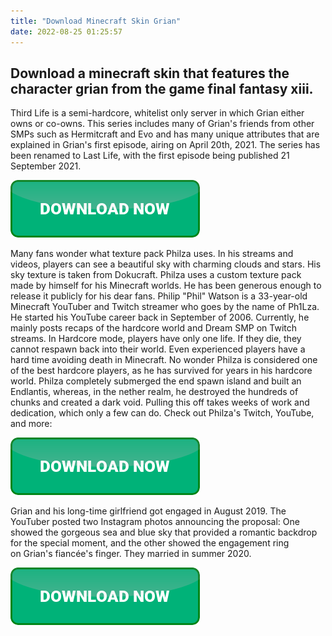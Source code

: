 ```yaml
---
title: "Download Minecraft Skin Grian"
date: 2022-08-25 01:25:57
---
```


## Download a minecraft skin that features the character grian from the game final fantasy xiii.

Third Life is a semi-hardcore, whitelist only server in which Grian either owns or co-owns. This series includes many of Grian's friends from other SMPs such as Hermitcraft and Evo and has many unique attributes that are explained in Grian's first episode, airing on April 20th, 2021. The series has been renamed to Last Life, with the first episode being published 21 September 2021.

[![button](https://github.com/minecraftbay/minecraftbay.github.io/blob/main/dlbutton.png?raw=true)](https://minecraftsync.com/download-minecraft-skin)


Many fans wonder what texture pack Philza uses. In his streams and videos, players can see a beautiful sky with charming clouds and stars. His sky texture is taken from Dokucraft. Philza uses a custom texture pack made by himself for his Minecraft worlds. He has been generous enough to release it publicly for his dear fans.
Philip "Phil" Watson is a 33-year-old Minecraft YouTuber and Twitch streamer who goes by the name of Ph1Lza. He started his YouTube career back in September of 2006. Currently, he mainly posts recaps of the hardcore world and Dream SMP on Twitch streams.
In Hardcore mode, players have only one life. If they die, they cannot respawn back into their world. Even experienced players have a hard time avoiding death in Minecraft. No wonder Philza is considered one of the best hardcore players, as he has survived for years in his hardcore world.
Philza completely submerged the end spawn island and built an Endlantis, whereas, in the nether realm, he destroyed the hundreds of chunks and created a dark void. Pulling this off takes weeks of work and dedication, which only a few can do. Check out Philza's Twitch, YouTube, and more:

[![button](https://github.com/minecraftbay/minecraftbay.github.io/blob/main/dlbutton.png?raw=true)](https://minecraftsync.com/download-minecraft-skin)


Grian and his long-time girlfriend got engaged in August 2019. The YouTuber posted two Instagram photos announcing the proposal: One showed the gorgeous sea and blue sky that provided a romantic backdrop for the special moment, and the other showed the engagement ring on Grian's fiancée's finger. They married in summer 2020.


[![button](https://github.com/minecraftbay/minecraftbay.github.io/blob/main/dlbutton.png?raw=true)](https://minecraftsync.com/download-minecraft-skin)